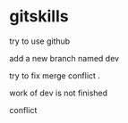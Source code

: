 # gitskills
try to use github


add a new branch named dev



try to fix merge conflict .

work of dev is not finished


conflict

